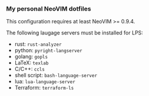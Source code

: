 ### My personal NeoVIM dotfiles

This configuration requires at least NeoVIM >= 0.9.4.

The following laugage servers must be installed for LPS:
 - rust: `rust-analyzer`
 - python: `pyright-langserver`
 - golang: `gopls`
 - LaTeX: `texlab`
 - C/C++: `ccls`
 - shell script: `bash-language-server`
 - lua: `lua-language-server`
 - Terraform: `terraform-ls`
